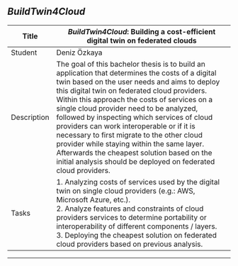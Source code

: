 ## *BuildTwin4Cloud*

| Title  | *BuildTwin4Cloud*: Building a cost-efficient digital twin on federated clouds |
| ----- | ----- |
| Student    | Deniz Özkaya  |
| Description | The goal of this bachelor thesis is to build an application that determines the costs of a digital twin based on the user needs and aims to deploy this digital twin on federated cloud providers.<br>Within this approach the costs of services on a single cloud provider need to be analyzed, followed by inspecting which services of cloud providers can work interoperable or if it is necessary to first migrate to the other cloud provider while staying within the same layer. Afterwards the cheapest solution based on the initial analysis should be deployed on federated cloud providers. |
| Tasks       | 1. Analyzing costs of services used by the digital twin on single cloud providers (e.g.: AWS, Microsoft Azure, etc.).<br>2. Analyze features and constraints of cloud providers services to determine portability or interoperability of different components / layers.<br>3. Deploying the cheapest solution on federated cloud providers based on previous analysis.|
---